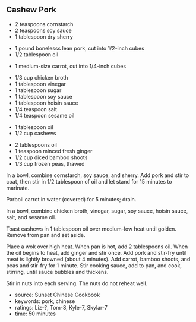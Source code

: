 Cashew Pork
-----------

- 2 teaspoons cornstarch
- 2 teaspoons soy sauce
- 1 tablespoon dry sherry
<!-- -->
- 1 pound bonelesss lean pork, cut into 1/2-inch cubes
- 1/2 tablespoon oil
<!-- -->
- 1 medium-size carrot, cut into 1/4-inch cubes
<!-- -->
- 1/3 cup chicken broth
- 1 tablespoon vinegar
- 1 tablespoon sugar
- 1 tablespoon soy sauce
- 1 tablespoon hoisin sauce
- 1/4 teaspoon salt
- 1/4 teaspoon sesame oil
<!-- -->
- 1 tablespoon oil
- 1/2 cup cashews
<!-- -->
- 2 tablespoons oil
- 1 teaspoon minced fresh ginger
- 1/2 cup diced bamboo shoots
- 1/3 cup frozen peas, thawed

In a bowl, combine cornstarch, soy sauce, and sherry.
Add pork and stir to coat, then stir in 1/2 tablespoon of oil and
let stand for 15 minutes to marinate.

Parboil carrot in water (covered) for 5 minutes; drain.

In a bowl, combine chicken broth, vinegar, sugar, soy sauce, hoisin
sauce, salt, and sesame oil.

Toast cashews in 1 tablespoon oil over medium-low heat until golden.
Remove from pan and set aside.

Place a wok over high heat.  When pan is hot, add 2 tablespoons oil.
When the oil begins to heat, add ginger and stir once.  Add pork and
stir-fry until meat is lightly browned (about 4 minutes).  Add carrot,
bamboo shoots, and peas and stir-fry for 1 minute.  Stir cooking
sauce, add to pan, and cook, stirring, until sauce bubbles and
thickens.

Stir in nuts into each serving.  The nuts do not reheat well.

- source: Sunset Chinese Cookbook
- keywords: pork, chinese
- ratings: Liz-?, Tom-8, Kyle-7, Skylar-7
- time: 50 minutes
